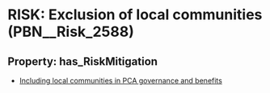 # RISK: __Exclusion of local communities__ (PBN__Risk_2588)

## Property: has_RiskMitigation

* [Including local communities in PCA governance and benefits](PBN__Mitigation_493)

